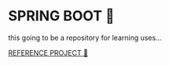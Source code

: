 # SPRING BOOT :pencil:

this going to be a repository for learning uses...



[REFERENCE PROJECT 🔗](https://github.com/CristianLopez3/API-MED-SPRINGBOOT)
